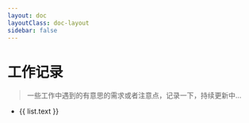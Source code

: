 ```yaml
---
layout: doc
layoutClass: doc-layout
sidebar: false
---
```

# 工作记录

> 一些工作中遇到的有意思的需求或者注意点，记录一下，持续更新中...

<ul>
    <li v-for="list in sidebar[0].items" :key="list.link">
      <template v-if="list.items&&list.items.length>0">
        <span>{{ list.text }}</span>
        <ul>
          <li v-for="item in list.items" :key="item.link">
            <a :href="item.link">{{ item.text }}</a>
          </li>
        </ul>
      </template>
      <a v-else :href="list.link">{{ list.text }}</a>
    </li>
</ul>

<script setup>
import { useSidebar } from 'vitepress/theme'

const { sidebar,sidebarGroups } = useSidebar()
</script>
